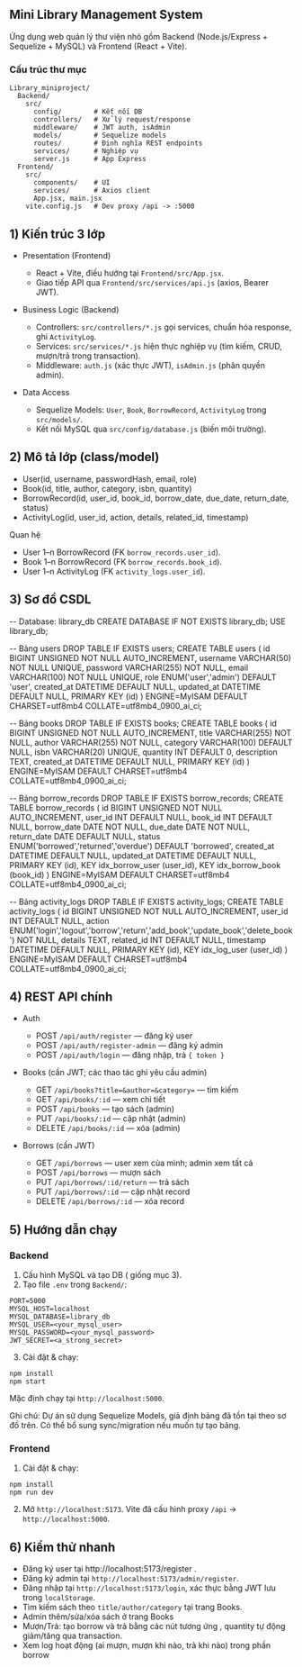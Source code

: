 ## Mini Library Management System

Ứng dụng web quản lý thư viện nhỏ gồm Backend (Node.js/Express + Sequelize + MySQL) và Frontend (React + Vite).

### Cấu trúc thư mục

```
Library_miniproject/
  Backend/
    src/
      config/        # Kết nối DB
      controllers/   # Xử lý request/response
      middleware/    # JWT auth, isAdmin
      models/        # Sequelize models
      routes/        # Định nghĩa REST endpoints
      services/      # Nghiệp vụ
      server.js      # App Express
  Frontend/
    src/
      components/    # UI
      services/      # Axios client
      App.jsx, main.jsx
    vite.config.js   # Dev proxy /api -> :5000
```

## 1) Kiến trúc 3 lớp

- Presentation (Frontend)

  - React + Vite, điều hướng tại `Frontend/src/App.jsx`.
  - Giao tiếp API qua `Frontend/src/services/api.js` (axios, Bearer JWT).

- Business Logic (Backend)

  - Controllers: `src/controllers/*.js` gọi services, chuẩn hóa response, ghi `ActivityLog`.
  - Services: `src/services/*.js` hiện thực nghiệp vụ (tìm kiếm, CRUD, mượn/trả trong transaction).
  - Middleware: `auth.js` (xác thực JWT), `isAdmin.js` (phân quyền admin).

- Data Access
  - Sequelize Models: `User`, `Book`, `BorrowRecord`, `ActivityLog` trong `src/models/`.
  - Kết nối MySQL qua `src/config/database.js` (biến môi trường).

## 2) Mô tả lớp (class/model)

- User(id, username, passwordHash, email, role)
- Book(id, title, author, category, isbn, quantity)
- BorrowRecord(id, user_id, book_id, borrow_date, due_date, return_date, status)
- ActivityLog(id, user_id, action, details, related_id, timestamp)

Quan hệ

- User 1–n BorrowRecord (FK `borrow_records.user_id`).
- Book 1–n BorrowRecord (FK `borrow_records.book_id`).
- User 1–n ActivityLog (FK `activity_logs.user_id`).

## 3) Sơ đồ CSDL

-- Database: library_db
CREATE DATABASE IF NOT EXISTS library_db;
USE library_db;

-- Bảng users
DROP TABLE IF EXISTS users;
CREATE TABLE users (
id BIGINT UNSIGNED NOT NULL AUTO_INCREMENT,
username VARCHAR(50) NOT NULL UNIQUE,
password VARCHAR(255) NOT NULL,
email VARCHAR(100) NOT NULL UNIQUE,
role ENUM('user','admin') DEFAULT 'user',
created_at DATETIME DEFAULT NULL,
updated_at DATETIME DEFAULT NULL,
PRIMARY KEY (id)
) ENGINE=MyISAM DEFAULT CHARSET=utf8mb4 COLLATE=utf8mb4_0900_ai_ci;

-- Bảng books
DROP TABLE IF EXISTS books;
CREATE TABLE books (
id BIGINT UNSIGNED NOT NULL AUTO_INCREMENT,
title VARCHAR(255) NOT NULL,
author VARCHAR(255) NOT NULL,
category VARCHAR(100) DEFAULT NULL,
isbn VARCHAR(20) UNIQUE,
quantity INT DEFAULT 0,
description TEXT,
created_at DATETIME DEFAULT NULL,
PRIMARY KEY (id)
) ENGINE=MyISAM DEFAULT CHARSET=utf8mb4 COLLATE=utf8mb4_0900_ai_ci;

-- Bảng borrow_records
DROP TABLE IF EXISTS borrow_records;
CREATE TABLE borrow_records (
id BIGINT UNSIGNED NOT NULL AUTO_INCREMENT,
user_id INT DEFAULT NULL,
book_id INT DEFAULT NULL,
borrow_date DATE NOT NULL,
due_date DATE NOT NULL,
return_date DATE DEFAULT NULL,
status ENUM('borrowed','returned','overdue') DEFAULT 'borrowed',
created_at DATETIME DEFAULT NULL,
updated_at DATETIME DEFAULT NULL,
PRIMARY KEY (id),
KEY idx_borrow_user (user_id),
KEY idx_borrow_book (book_id)
) ENGINE=MyISAM DEFAULT CHARSET=utf8mb4 COLLATE=utf8mb4_0900_ai_ci;

-- Bảng activity_logs
DROP TABLE IF EXISTS activity_logs;
CREATE TABLE activity_logs (
id BIGINT UNSIGNED NOT NULL AUTO_INCREMENT,
user_id INT DEFAULT NULL,
action ENUM('login','logout','borrow','return','add_book','update_book','delete_book') NOT NULL,
details TEXT,
related_id INT DEFAULT NULL,
timestamp DATETIME DEFAULT NULL,
PRIMARY KEY (id),
KEY idx_log_user (user_id)
) ENGINE=MyISAM DEFAULT CHARSET=utf8mb4 COLLATE=utf8mb4_0900_ai_ci;

## 4) REST API chính

- Auth

  - POST `/api/auth/register` — đăng ký user
  - POST `/api/auth/register-admin` — đăng ký admin
  - POST `/api/auth/login` — đăng nhập, trả `{ token }`

- Books (cần JWT; các thao tác ghi yêu cầu admin)

  - GET `/api/books?title=&author=&category=` — tìm kiếm
  - GET `/api/books/:id` — xem chi tiết
  - POST `/api/books` — tạo sách (admin)
  - PUT `/api/books/:id` — cập nhật (admin)
  - DELETE `/api/books/:id` — xóa (admin)

- Borrows (cần JWT)
  - GET `/api/borrows` — user xem của mình; admin xem tất cả
  - POST `/api/borrows` — mượn sách
  - PUT `/api/borrows/:id/return` — trả sách
  - PUT `/api/borrows/:id` — cập nhật record
  - DELETE `/api/borrows/:id` — xóa record

## 5) Hướng dẫn chạy

### Backend

1. Cấu hình MySQL và tạo DB ( giống mục 3).
2. Tạo file `.env` trong `Backend/`:

```
PORT=5000
MYSQL_HOST=localhost
MYSQL_DATABASE=library_db
MYSQL_USER=<your_mysql_user>
MYSQL_PASSWORD=<your_mysql_password>
JWT_SECRET=<a_strong_secret>
```

3. Cài đặt & chạy:

```
npm install
npm start
```

Mặc định chạy tại `http://localhost:5000`.

Ghi chú: Dự án sử dụng Sequelize Models, giả định bảng đã tồn tại theo sơ đồ trên. Có thể bổ sung sync/migration nếu muốn tự tạo bảng.

### Frontend

1. Cài đặt & chạy:

```
npm install
npm run dev
```

2. Mở `http://localhost:5173`. Vite đã cấu hình proxy `/api` → `http://localhost:5000`.

## 6) Kiểm thử nhanh

- Đăng ký user tại http://localhost:5173/register .
- Đăng ký admin tại `http://localhost:5173/admin/register`.
- Đăng nhập tại `http://localhost:5173/login`, xác thực bằng JWT lưu trong `localStorage`.
- Tìm kiếm sách theo `title/author/category` tại trang Books.
- Admin thêm/sửa/xóa sách ở trang Books
- Mượn/Trả: tạo borrow và trả bằng các nút tương ứng , quantity tự động giảm/tăng qua transaction.
- Xem log hoạt động (ai mượn, mượn khi nào, trả khi nào) trong phần borrow
